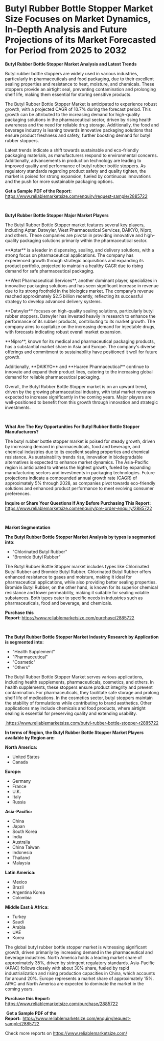 <p><h1>Butyl Rubber Bottle Stopper Market Size Focuses on Market Dynamics, In-Depth Analysis and Future Projections of its Market Forecasted for Period from 2025 to 2032</h1></p><p><strong>Butyl Rubber Bottle Stopper Market Analysis and Latest Trends</strong></p>
<p><p>Butyl rubber bottle stoppers are widely used in various industries, particularly in pharmaceuticals and food packaging, due to their excellent sealing properties and resistance to heat, moisture, and chemicals. These stoppers provide an airtight seal, preventing contamination and prolonging shelf life, making them essential for storing sensitive products.</p><p>The Butyl Rubber Bottle Stopper Market is anticipated to experience robust growth, with a projected CAGR of 10.7% during the forecast period. This growth can be attributed to the increasing demand for high-quality packaging solutions in the pharmaceutical sector, driven by rising health awareness and the need for reliable drug storage. Additionally, the food and beverage industry is leaning towards innovative packaging solutions that ensure product freshness and safety, further boosting demand for butyl rubber stoppers.</p><p>Latest trends indicate a shift towards sustainable and eco-friendly packaging materials, as manufacturers respond to environmental concerns. Additionally, advancements in production technology are leading to improved quality and performance of butyl rubber bottle stoppers. As regulatory standards regarding product safety and quality tighten, the market is poised for strong expansion, fueled by continuous innovations and the push for more sustainable packaging options.</p></p>
<p><strong>Get a Sample PDF of the Report:&nbsp;</strong> <a href="https://www.reliablemarketsize.com/enquiry/request-sample/2885722?utm_campaign=3351&utm_medium=2&utm_source=Github&utm_content=ia&utm_term=13032025&utm_id=butyl-rubber-bottle-stopper">https://www.reliablemarketsize.com/enquiry/request-sample/2885722</a></p>
<p>&nbsp;</p>
<p><strong>Butyl Rubber Bottle Stopper Major Market Players</strong></p>
<p><p>The Butyl Rubber Bottle Stopper market features several key players, including Aptar, Datwyler, West Pharmaceutical Services, DAIKYO, Nipro, and others. These companies are pivotal in providing innovative and high-quality packaging solutions primarily within the pharmaceutical sector.</p><p>**Aptar** is a leader in dispensing, sealing, and delivery solutions, with a strong focus on pharmaceutical applications. The company has experienced growth through strategic acquisitions and expanding its product portfolio, projected to maintain a healthy CAGR due to rising demand for safe pharmaceutical packaging.</p><p>**West Pharmaceutical Services**, another dominant player, specializes in innovative packaging solutions and has seen significant increase in revenue due to its strong foothold in the biologics market. The company’s revenue reached approximately $2.5 billion recently, reflecting its successful strategy to develop advanced delivery systems.</p><p>**Datwyler** focuses on high-quality sealing solutions, particularly butyl rubber stoppers. Datwyler has invested heavily in research to enhance the performance of its rubber products, contributing to its market growth. The company aims to capitalize on the increasing demand for injectable drugs, with forecasts indicating robust overall market expansion.</p><p>**Nipro**, known for its medical and pharmaceutical packaging products, has a substantial market share in Asia and Europe. The company's diverse offerings and commitment to sustainability have positioned it well for future growth.</p><p>Additionally, **DAIKYO** and **Huaren Pharmaceutical** continue to innovate and expand their product lines, catering to the increasing global demand for reliable pharmaceutical packaging.</p><p>Overall, the Butyl Rubber Bottle Stopper market is on an upward trend, driven by the growing pharmaceutical industry, with total market revenues expected to increase significantly in the coming years. Major players are well-positioned to benefit from this growth through innovation and strategic investments.</p></p>
<p>&nbsp;</p>
<p><strong>What Are The Key Opportunities For Butyl Rubber Bottle Stopper Manufacturers?</strong></p>
<p><p>The butyl rubber bottle stopper market is poised for steady growth, driven by increasing demand in pharmaceuticals, food and beverage, and chemical industries due to its excellent sealing properties and chemical resistance. As sustainability trends rise, innovation in biodegradable alternatives is expected to enhance market dynamics. The Asia-Pacific region is anticipated to witness the highest growth, fueled by expanding manufacturing sectors and investments in packaging technologies. Future projections indicate a compounded annual growth rate (CAGR) of approximately 5% through 2028, as companies pivot towards eco-friendly solutions and enhanced product performance to meet evolving consumer preferences.</p></p>
<p><strong>Inquire or Share Your Questions If Any Before Purchasing This Report:</strong> <a href="https://www.reliablemarketsize.com/enquiry/pre-order-enquiry/2885722?utm_campaign=3351&utm_medium=2&utm_source=Github&utm_content=ia&utm_term=13032025&utm_id=butyl-rubber-bottle-stopper">https://www.reliablemarketsize.com/enquiry/pre-order-enquiry/2885722</a></p>
<p>&nbsp;</p>
<p><strong>Market Segmentation</strong></p>
<p><strong>The Butyl Rubber Bottle Stopper Market Analysis by types is segmented into:</strong></p>
<p><ul><li>"Chlorinated Butyl Rubber"</li><li>"Bromide Butyl Rubber"</li></ul></p>
<p><p>The Butyl Rubber Bottle Stopper market includes types like Chlorinated Butyl Rubber and Bromide Butyl Rubber. Chlorinated Butyl Rubber offers enhanced resistance to gases and moisture, making it ideal for pharmaceutical applications, while also providing better sealing properties. Bromide Butyl Rubber, on the other hand, is known for its superior chemical resistance and lower permeability, making it suitable for sealing volatile substances. Both types cater to specific needs in industries such as pharmaceuticals, food and beverage, and chemicals.</p></p>
<p><strong>Purchase this Report:&nbsp;</strong><a href="https://www.reliablemarketsize.com/purchase/2885722?utm_campaign=3351&utm_medium=2&utm_source=Github&utm_content=ia&utm_term=13032025&utm_id=butyl-rubber-bottle-stopper">https://www.reliablemarketsize.com/purchase/2885722</a></p>
<p>&nbsp;</p>
<p><strong>The Butyl Rubber Bottle Stopper Market Industry Research by Application is segmented into:</strong></p>
<p><ul><li>"Health Supplement"</li><li>"Pharmaceutical"</li><li>"Cosmetic"</li><li>"Others"</li></ul></p>
<p><p>The Butyl Rubber Bottle Stopper Market serves various applications, including health supplements, pharmaceuticals, cosmetics, and others. In health supplements, these stoppers ensure product integrity and prevent contamination. For pharmaceuticals, they facilitate safe storage and prolong shelf life of medications. In the cosmetics sector, butyl stoppers maintain the stability of formulations while contributing to brand aesthetics. Other applications may include chemicals and food products, where airtight sealing is essential for preserving quality and extending usability.</p></p>
<p><a href="https://www.reliablemarketsize.com/butyl-rubber-bottle-stopper-r2885722?utm_campaign=3351&utm_medium=2&utm_source=Github&utm_content=ia&utm_term=13032025&utm_id=butyl-rubber-bottle-stopper">&nbsp;https://www.reliablemarketsize.com/butyl-rubber-bottle-stopper-r2885722</a></p>
<p><strong>In terms of Region, the Butyl Rubber Bottle Stopper Market Players available by Region are:</strong></p>
<p>
    <p> <strong> North America: </strong>
        <ul>
            <li>United States</li>
            <li>Canada</li>
        </ul>
        </p> 
    <p> <strong> Europe: </strong>
        <ul>
            <li>Germany</li>
            <li>France</li>
            <li>U.K.</li>
            <li>Italy</li>
            <li>Russia</li>
        </ul>
        </p> 
    <p> <strong> Asia-Pacific: </strong>
        <ul>
            <li>China</li>
            <li>Japan</li>
            <li>South Korea</li>
            <li>India</li>
            <li>Australia</li>
            <li>China Taiwan</li>
            <li>Indonesia</li>
            <li>Thailand</li>
            <li>Malaysia</li>
        </ul>
        </p> 
    <p> <strong> Latin America: </strong>
        <ul>
            <li>Mexico</li>
            <li>Brazil</li>
            <li>Argentina Korea</li>
            <li>Colombia</li>
        </ul>
        </p> 
    <p> <strong> Middle East & Africa: </strong>
        <ul>
            <li>Turkey</li>
            <li>Saudi</li>
            <li>Arabia</li>
            <li>UAE</li>
            <li>Korea</li>
        </ul>
    </p>
    </p>
<p><p>The global butyl rubber bottle stopper market is witnessing significant growth, driven primarily by increasing demand in the pharmaceutical and beverage industries. North America holds a leading market share of approximately 35%, driven by stringent regulatory standards. Asia-Pacific (APAC) follows closely with about 30% share, fueled by rapid industrialization and rising production capacities in China, which accounts for around 20%. Europe represents a market share of approximately 15%. APAC and North America are expected to dominate the market in the coming years.</p></p>
<p><strong>Purchase this Report: </strong><a href="https://www.reliablemarketsize.com/purchase/2885722?utm_campaign=3351&utm_medium=2&utm_source=Github&utm_content=ia&utm_term=13032025&utm_id=butyl-rubber-bottle-stopper">https://www.reliablemarketsize.com/purchase/2885722</a></p>
<p>&nbsp;<strong>Get a Sample PDF of the Report:&nbsp;&nbsp;</strong><a href="https://www.reliablemarketsize.com/enquiry/request-sample/2885722?utm_campaign=3351&utm_medium=2&utm_source=Github&utm_content=ia&utm_term=13032025&utm_id=butyl-rubber-bottle-stopper">https://www.reliablemarketsize.com/enquiry/request-sample/2885722</a></p>
<p><strong></strong></p>
<p>Check more reports on <a href="https://www.reliablemarketsize.com/?utm_campaign=3351&utm_medium=2&utm_source=Github&utm_content=ia&utm_term=13032025&utm_id=butyl-rubber-bottle-stopper">https://www.reliablemarketsize.com/</a></p>